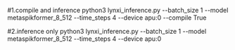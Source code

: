 #1.compile and inference
python3 lynxi_inference.py --batch_size 1 --model metaspikformer_8_512  --time_steps 4 --device apu:0 --compile True

#2.inference only
python3 lynxi_inference.py --batch_size 1 --model metaspikformer_8_512  --time_steps 4 --device apu:0 